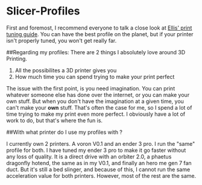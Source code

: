 # Slicer-Profiles
First and foremost, I recommend everyone to talk a close look at [Ellis' print tuning guide]([https://github.com/AndrewEllis93/Print-Tuning-Guide]). You can have the best profile on the planet, but if your printer isn't properly tuned, you won't get really far.

##Regarding my profiles:
There are 2 things I absolutely love around 3D Printing. 
 1. All the possibilites a 3D printer gives you
 2. How much time you can spend trying to make your print perfect

The issue with the first point, is you need imagination. You can print whatever someone else has done over the internet, or you can make your own stuff. But when you don't have the imagination at a given time, you can't make your **own** stuff. That's often the case for me, so I spend a lot of time trying to make my print even more perfect. I obviously have a lot of work to do, but that's where the fun is.

##With what printer do I use my profiles with ?

I currently own 2 printers. A voron V0.1 and an ender 3 pro. I run the "same" profile for both. I have tuned my ender 3 pro to make it go faster without any loss of quality. It is a direct drive with an orbiter 2.0, a phaetus dragonfly hotend, the same as in my V0.1, and finally an hero me gen 7 fan duct. But it's still a bed slinger, and because of this, I cannot run the same acceleration value for both printers. However, most of the rest are the same.
